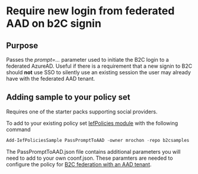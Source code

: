 # Require new login from federated AAD on b2C signin

## Purpose
Passes the *prompt=...* parameter used to initiate the B2C login to a federated AzureAD. Useful if there is a requirement that a new signin to B2C should **not** use SSO to silently use an existing session the user may already have with the federated AAD tenant.

## Adding sample to your policy set
Requires one of the starter packs supporting social providers.

To add to your existing policy set [IefPolicies module](https://www.powershellgallery.com/packages/IefPolicies) with the following command

```PowerShell
Add-IefPoliciesSample PassPromptToAAD -owner mrochon -repo b2csamples
```
The PassPromptToAAD.json file contains additional parameters you will need to add to your own coonf.json. These paramters are needed to configure the policy for [B2C federation with an AAD tenant](https://docs.microsoft.com/en-us/azure/active-directory-b2c/identity-provider-azure-ad-single-tenant?pivots=b2c-custom-policy).